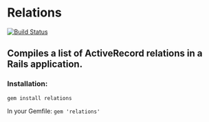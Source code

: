 # Relations
[![Build Status](https://travis-ci.org/akofink/relations.png?branch=master)](https://travis-ci.org/akofink/relations)

## Compiles a list of ActiveRecord relations in a Rails application.

### Installation:
`gem install relations`

In your Gemfile:
`gem 'relations'`
